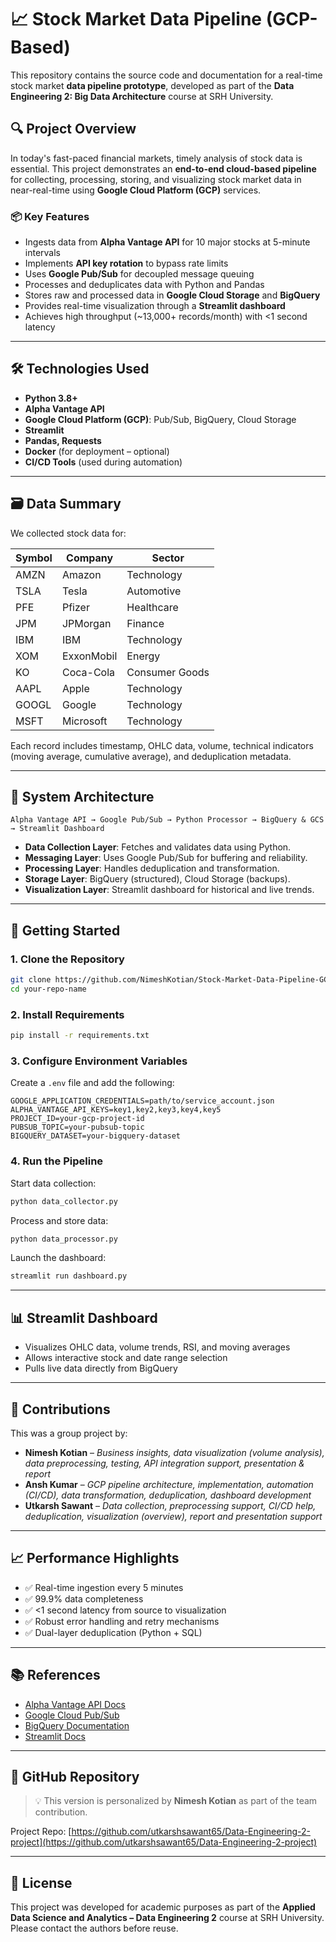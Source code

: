 # 📈 Stock Market Data Pipeline (GCP-Based)

This repository contains the source code and documentation for a real-time stock market **data pipeline prototype**, developed as part of the **Data Engineering 2: Big Data Architecture** course at SRH University.

## 🔍 Project Overview

In today's fast-paced financial markets, timely analysis of stock data is essential. This project demonstrates an **end-to-end cloud-based pipeline** for collecting, processing, storing, and visualizing stock market data in near-real-time using **Google Cloud Platform (GCP)** services.

### 📦 Key Features

- Ingests data from **Alpha Vantage API** for 10 major stocks at 5-minute intervals  
- Implements **API key rotation** to bypass rate limits  
- Uses **Google Pub/Sub** for decoupled message queuing  
- Processes and deduplicates data with Python and Pandas  
- Stores raw and processed data in **Google Cloud Storage** and **BigQuery**  
- Provides real-time visualization through a **Streamlit dashboard**  
- Achieves high throughput (~13,000+ records/month) with <1 second latency  

---

## 🛠️ Technologies Used

- **Python 3.8+**
- **Alpha Vantage API**
- **Google Cloud Platform (GCP)**: Pub/Sub, BigQuery, Cloud Storage
- **Streamlit**
- **Pandas, Requests**
- **Docker** (for deployment – optional)
- **CI/CD Tools** (used during automation)

---

## 🗃️ Data Summary

We collected stock data for:

| Symbol | Company      | Sector         |
|--------|--------------|----------------|
| AMZN   | Amazon       | Technology     |
| TSLA   | Tesla        | Automotive     |
| PFE    | Pfizer       | Healthcare     |
| JPM    | JPMorgan     | Finance        |
| IBM    | IBM          | Technology     |
| XOM    | ExxonMobil   | Energy         |
| KO     | Coca-Cola    | Consumer Goods |
| AAPL   | Apple        | Technology     |
| GOOGL  | Google       | Technology     |
| MSFT   | Microsoft    | Technology     |

Each record includes timestamp, OHLC data, volume, technical indicators (moving average, cumulative average), and deduplication metadata.

---

## 🧩 System Architecture

```
Alpha Vantage API → Google Pub/Sub → Python Processor → BigQuery & GCS → Streamlit Dashboard
```

- **Data Collection Layer**: Fetches and validates data using Python.
- **Messaging Layer**: Uses Google Pub/Sub for buffering and reliability.
- **Processing Layer**: Handles deduplication and transformation.
- **Storage Layer**: BigQuery (structured), Cloud Storage (backups).
- **Visualization Layer**: Streamlit dashboard for historical and live trends.

---

## 🚀 Getting Started

### 1. Clone the Repository

```bash
git clone https://github.com/NimeshKotian/Stock-Market-Data-Pipeline-GCP-Based.git
cd your-repo-name
```

### 2. Install Requirements

```bash
pip install -r requirements.txt
```

### 3. Configure Environment Variables

Create a `.env` file and add the following:

```env
GOOGLE_APPLICATION_CREDENTIALS=path/to/service_account.json
ALPHA_VANTAGE_API_KEYS=key1,key2,key3,key4,key5
PROJECT_ID=your-gcp-project-id
PUBSUB_TOPIC=your-pubsub-topic
BIGQUERY_DATASET=your-bigquery-dataset
```

### 4. Run the Pipeline

Start data collection:
```bash
python data_collector.py
```

Process and store data:
```bash
python data_processor.py
```

Launch the dashboard:
```bash
streamlit run dashboard.py
```

---

## 📊 Streamlit Dashboard

- Visualizes OHLC data, volume trends, RSI, and moving averages  
- Allows interactive stock and date range selection  
- Pulls live data directly from BigQuery  

---

## 🧠 Contributions

This was a group project by:

- **Nimesh Kotian** – *Business insights, data visualization (volume analysis), data preprocessing, testing, API integration support, presentation & report*  
- **Ansh Kumar** – *GCP pipeline architecture, implementation, automation (CI/CD), data transformation, deduplication, dashboard development*  
- **Utkarsh Sawant** – *Data collection, preprocessing support, CI/CD help, deduplication, visualization (overview), report and presentation support*  

---

## 📈 Performance Highlights

- ✅ Real-time ingestion every 5 minutes  
- ✅ 99.9% data completeness  
- ✅ <1 second latency from source to visualization  
- ✅ Robust error handling and retry mechanisms  
- ✅ Dual-layer deduplication (Python + SQL)  

---

## 📚 References

- [Alpha Vantage API Docs](https://www.alphavantage.co/documentation/)  
- [Google Cloud Pub/Sub](https://cloud.google.com/pubsub/docs/)  
- [BigQuery Documentation](https://cloud.google.com/bigquery/docs/)  
- [Streamlit Docs](https://docs.streamlit.io/)  

---

## 🔗 GitHub Repository

> 💡 This version is personalized by **Nimesh Kotian** as part of the team contribution.

Project Repo: [https://github.com/utkarshsawant65/Data-Engineering-2-project](https://github.com/utkarshsawant65/Data-Engineering-2-project)

---

## 📜 License

This project was developed for academic purposes as part of the **Applied Data Science and Analytics – Data Engineering 2** course at SRH University. Please contact the authors before reuse.
